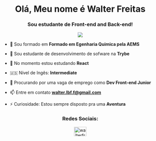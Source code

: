 <h1 align="center">Olá, <dev/> Meu nome é Walter Freitas</h1>
<h3 align="center">Sou estudante de Front-end and Back-end!</h3>

<p align="center"><img align="center" src="https://i.pinimg.com/originals/e4/26/70/e426702edf874b181aced1e2fa5c6cde.gif"></p>


- 👋 Sou formado em **Formado em Egenharia Quimica pela AEMS**

- 🌱 Sou estudante de desenvolvimento de sofware na **Trybe** 

- 🔭 No momento estou estudando **React**

- 🇺🇸 Nível de Ingês: **Intermediate**

- 💼 Procurando por uma vaga de emprego como **Dev Front-end Junior**

- 📫 Entre em contato **walter.lbf.f@gmail.com**

- ⚡ Curiosidade: Estou sempre disposto pra uma **Aventura**




<h3 align="center">Redes Sociais:</h3>
<p align="center">
<a href="https://www.linkedin.com/in/walterlbfreitas/" target="blank"><img align="center" src="https://img.flaticon.com/icons/png/512/174/174857.png?size=1200x630f&pad=10,10,10,10&ext=png&bg=FFFFFFFF" alt="walterfreitas" height="30" width="40" /></a>
<a href="https://www.instagram.com/walterlbf 
